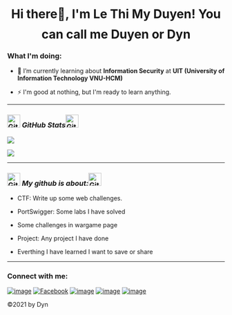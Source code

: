 <h1 align="center">Hi there👋, I'm Le Thi My Duyen! You can call me Duyen or Dyn<img height="40"></h1>

<h3 align="left"><b>What I'm doing:</b></h3>

- 🔭 I’m currently learning about **Information Security** at **UIT (University of Information Technology VNU-HCM)**

- ⚡ I'm good at nothing, but I'm ready to learn anything.

<hr>

<h3 align="left">
 <img src="https://media.giphy.com/media/8UHRm5oY4k4FDxq5QG/giphy.gif" width="30px" alt="GitHub-Status"/>&nbsp;<i><b>GitHub Stats</b></i><img src="https://media.giphy.com/media/8UHRm5oY4k4FDxq5QG/giphy.gif" width="30px" alt="GitHub-Status"/></h3>


![](https://github-profile-summary-cards.vercel.app/api/cards/stats?username=dyn20&theme=vue)

![](https://github-profile-summary-cards.vercel.app/api/cards/profile-details?username=dyn20&theme=vue)
</hr>

<hr>

<h3 align="left">
 <img src="https://media.giphy.com/media/8UHRm5oY4k4FDxq5QG/giphy.gif" width="30px" alt="GitHub-Status"/>&nbsp;<i><b>My github is about:</b></i><img src="https://media.giphy.com/media/8UHRm5oY4k4FDxq5QG/giphy.gif" width="30px" alt="GitHub-Status"/></h3>
 
* CTF: Write up some web challenges.

* PortSwigger: Some labs I have solved

* Some challenges in wargame page

* Project: Any project I have done

* Everthing I have learned I want to save or share

</hr>

<hr>

<h3 align="left">Connect with me:</h3>
<div align="left">

[![image](https://img.shields.io/badge/Twitter-1DA1F2?style=for-the-badge&logo=twitter&logoColor=white)]()
[![Facebook](https://img.shields.io/badge/Facebook-%231877F2.svg?style=for-the-badge&logo=Facebook&logoColor=white)](https://www.facebook.com/duyen20102001)
[![image](https://img.shields.io/badge/Gmail-D14836?style=for-the-badge&logo=gmail&logoColor=white)](mailto:lemyduyen272829@gmail.com)
[![image](https://img.shields.io/badge/blogger-996699?style=for-the-badge&logo=blogger&logoColor=white)](https://dyn20.gitbook.io/)
[![image](https://img.shields.io/badge/Telegram-3399FF?style=for-the-badge&logo=Telegram&logoColor=white)]()
</div>

</hr>


<p> ©2021 by Dyn </p>
